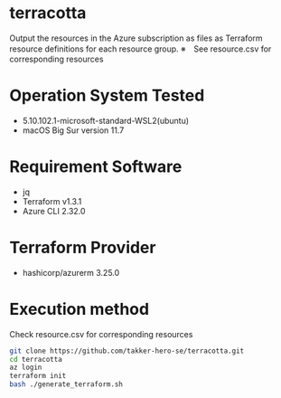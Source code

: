 # terracotta
Output the resources in the Azure subscription as files as Terraform resource definitions for each resource group.
※　See resource.csv for corresponding resources

# Operation System Tested
- 5.10.102.1-microsoft-standard-WSL2(ubuntu)
- macOS Big Sur version 11.7

# Requirement Software
- jq 
- Terraform v1.3.1
- Azure CLI 2.32.0

# Terraform Provider 
- hashicorp/azurerm 3.25.0

# Execution method

Check resource.csv for corresponding resources

``` bash
git clone https://github.com/takker-hero-se/terracotta.git
cd terracotta
az login
terraform init
bash ./generate_terraform.sh
```